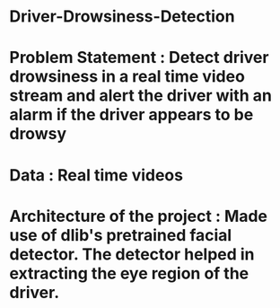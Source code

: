 # Driver-Drowsiness-Detection
# Problem Statement : Detect driver drowsiness in a real time video stream and alert the driver with an alarm if the driver appears to be drowsy
# Data : Real time videos
# Architecture of the project : Made use of dlib's pretrained facial detector. The detector helped in extracting the eye region of the driver. 
